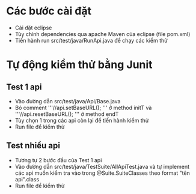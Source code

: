 # Các bước cài đặt 
- Cài đặt eclipse 
- Tùy chỉnh dependencies qua apache Maven của eclipse (file pom.xml)
- Tiến hành run src/test/java/RunApi.java để  chạy các kiểm thử 

# Tự động kiểm thử  bằng Junit 
## Test 1 api
- Vào đường dẫn  src/test/java/Api/Base.java
- Bỏ comment '''//api.setBaseURL(); ''' ở method initT và '''//api.resetBaseURL(); ''' ở method endT
- Tùy chọn 1 trong các api còn lại để tiến hành kiểm thử
- Run file để  kiểm thử 

## Test nhiều api
- Tương tự 2 bước đầu của Test 1 api
- Vào đường dẫn  src/test/java/TestSuite/AllApiTest.java và tự implement các api muốn kiểm tra vào trong @Suite.SuiteClasses theo format "tên api".class
- Run file để  kiểm thử 
